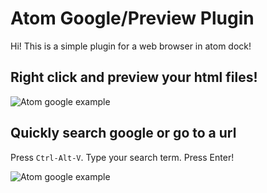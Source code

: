 # Atom Google/Preview Plugin

Hi! This is a simple plugin for a web browser in atom dock! 

## Right click and preview your html files!

![Atom google example](https://github.com/sean-codes/atom-browser/raw/master/example.gif?v=2)

## Quickly search google or go to a url

Press `Ctrl-Alt-V`. Type your search term. Press Enter!

![Atom google example](https://github.com/sean-codes/atom-browser/raw/master/example2.gif?v=2)
